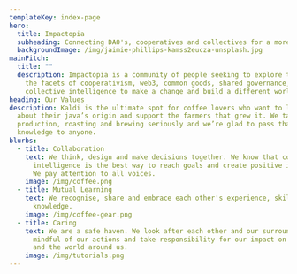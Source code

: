 ```yaml
---
templateKey: index-page
hero:
  title: Impactopia
  subheading: Connecting DAO's, cooperatives and collectives for a more sustainable and equitable future
  backgroundImage: /img/jaimie-phillips-kamss2eucza-unsplash.jpg
mainPitch:
  title: ""
  description: Impactopia is a community of people seeking to explore together all
    the facets of cooperativism, web3, common goods, shared governance, and
    collective intelligence to make a change and build a different world.
heading: Our Values
description: Kaldi is the ultimate spot for coffee lovers who want to learn
  about their java’s origin and support the farmers that grew it. We take coffee
  production, roasting and brewing seriously and we’re glad to pass that
  knowledge to anyone.
blurbs:
  - title: Collaboration
    text: We think, design and make decisions together. We know that collective
      intelligence is the best way to reach goals and create positive impacts.
      We pay attention to all voices.
    image: /img/coffee.png
  - title: Mutual Learning
    text: We recognise, share and embrace each other's experience, skills and
      knowledge.
    image: /img/coffee-gear.png
  - title: Caring
    text: We are a safe haven. We look after each other and our surroundings. We are
      mindful of our actions and take responsibility for our impact on others
      and the world around us.
    image: /img/tutorials.png
---
```

